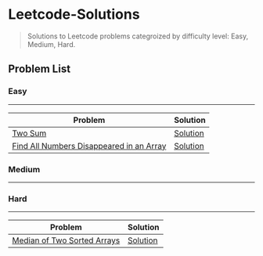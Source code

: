 # Leetcode-Solutions

> Solutions to Leetcode problems categroized by difficulty level: Easy, Medium, Hard.

## Problem List

### Easy

---

| Problem                                                                                                             | Solution                                                                                                 |
| ------------------------------------------------------------------------------------------------------------------- | -------------------------------------------------------------------------------------------------------- |
| [Two Sum](https://leetcode.com/problems/two-sum/)                                                                   | [Solution](https://github.com/Ehtesham599/Leetcode-Solutions/blob/main/Easy/two_sum.py)                  |
| [Find All Numbers Disappeared in an Array](https://leetcode.com/problems/find-all-numbers-disappeared-in-an-array/) | [Solution](https://github.com/Ehtesham599/Leetcode-Solutions/blob/main/Easy/find_disappeared_numbers.py) |

### Medium

---

### Hard

---

| Problem                                                                                   | Solution                                                                                                     |
| ----------------------------------------------------------------------------------------- | ------------------------------------------------------------------------------------------------------------ |
| [Median of Two Sorted Arrays](https://leetcode.com/problems/median-of-two-sorted-arrays/) | [Solution](https://github.com/Ehtesham599/Leetcode-Solutions/blob/main/Hard/find_median_of_sorted_arrays.py) |
